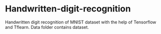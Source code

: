 # Handwritten-digit-recognition
Handwritten digit recognition of MNIST dataset with the help of Tensorflow and Tflearn.
Data folder contains dataset.
